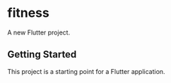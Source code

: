 # fitness

A new Flutter project.

## Getting Started

This project is a starting point for a Flutter application.
